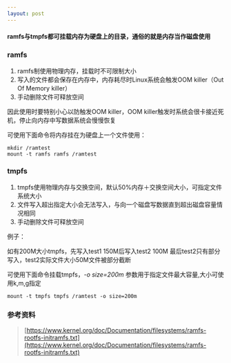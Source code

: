 ```yaml
---
layout: post
---
```

#### ramfs与tmpfs都可挂载内存为硬盘上的目录，通俗的就是内存当作磁盘使用

### ramfs
1. ramfs制使用物理内存，挂载时不可限制大小
2. 写入的文件都会保存在内存中，内存耗尽时Linux系统会触发OOM killer（Out Of Memory killer）
3. 手动删除文件可释放空间

因此使用时要特别小心以防触发OOM killer，OOM killer触发时系统会很卡接近死机，停止向内存中写数据系统会慢慢恢复

可使用下面命令将内存挂在为硬盘上一个文件使用：

```
mkdir /ramtest
mount -t ramfs ramfs /ramtest
```

### tmpfs
1. tmpfs使用物理内存与交换空间，默认50%内存＋交换空间大小，可指定文件系统大小
2. 文件写入超出指定大小会无法写入，与向一个磁盘写数据直到超出磁盘容量情况相同
3. 手动删除文件可释放空间

例子：

如有200M大小tmpfs，先写入test1 150M后写入test2 100M 最后test2只有部分写入，test2实际文件大小50M文件被部分截断

可使用下面命令挂载tmpfs，_-o size=200m_ 参数用于指定文件最大容量,大小可使用k,m,g指定

```
mount -t tmpfs tmpfs /ramtest -o size=200m
```

### 参考资料

> [https://www.kernel.org/doc/Documentation/filesystems/ramfs-rootfs-initramfs.txt](https://www.kernel.org/doc/Documentation/filesystems/ramfs-rootfs-initramfs.txt)
